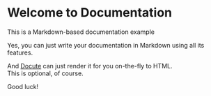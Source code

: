 Welcome to Documentation
========================

This is a Markdown-based documentation example

Yes, you can just write your documentation in Markdown
using all its features.

And [Docute](https://github.com/egoist/docute) can just render it for you on-the-fly to HTML.  
This is optional, of course.

Good luck!
